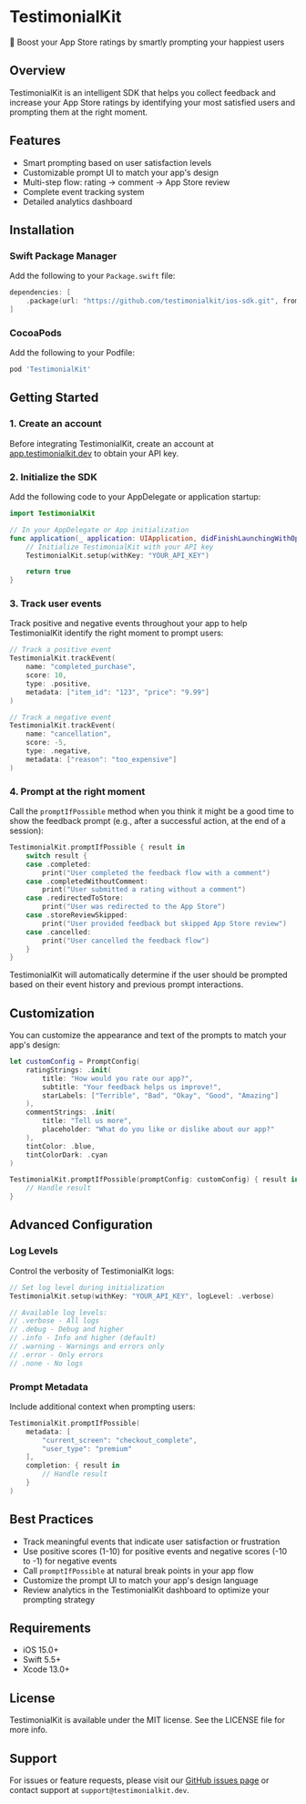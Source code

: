 # TestimonialKit

<aside>
🚀 Boost your App Store ratings by smartly prompting your happiest users

</aside>

## Overview

TestimonialKit is an intelligent SDK that helps you collect feedback and increase your App Store ratings by identifying your most satisfied users and prompting them at the right moment.

## Features

- Smart prompting based on user satisfaction levels
- Customizable prompt UI to match your app's design
- Multi-step flow: rating → comment → App Store review
- Complete event tracking system
- Detailed analytics dashboard

## Installation

### Swift Package Manager

Add the following to your `Package.swift` file:

```swift
dependencies: [
    .package(url: "https://github.com/testimonialkit/ios-sdk.git", from: "1.0.0")
]

```

### CocoaPods

Add the following to your Podfile:

```ruby
pod 'TestimonialKit'

```

## Getting Started

### 1. Create an account

Before integrating TestimonialKit, create an account at [app.testimonialkit.dev](https://app.testimonialkit.dev) to obtain your API key.

### 2. Initialize the SDK

Add the following code to your AppDelegate or application startup:

```swift
import TestimonialKit

// In your AppDelegate or App initialization
func application(_ application: UIApplication, didFinishLaunchingWithOptions launchOptions: [UIApplication.LaunchOptionsKey: Any]?) -> Bool {
    // Initialize TestimonialKit with your API key
    TestimonialKit.setup(withKey: "YOUR_API_KEY")

    return true
}

```

### 3. Track user events

Track positive and negative events throughout your app to help TestimonialKit identify the right moment to prompt users:

```swift
// Track a positive event
TestimonialKit.trackEvent(
    name: "completed_purchase",
    score: 10,
    type: .positive,
    metadata: ["item_id": "123", "price": "9.99"]
)

// Track a negative event
TestimonialKit.trackEvent(
    name: "cancellation",
    score: -5,
    type: .negative,
    metadata: ["reason": "too_expensive"]
)

```

### 4. Prompt at the right moment

Call the `promptIfPossible` method when you think it might be a good time to show the feedback prompt (e.g., after a successful action, at the end of a session):

```swift
TestimonialKit.promptIfPossible { result in
    switch result {
    case .completed:
        print("User completed the feedback flow with a comment")
    case .completedWithoutComment:
        print("User submitted a rating without a comment")
    case .redirectedToStore:
        print("User was redirected to the App Store")
    case .storeReviewSkipped:
        print("User provided feedback but skipped App Store review")
    case .cancelled:
        print("User cancelled the feedback flow")
    }
}

```

TestimonialKit will automatically determine if the user should be prompted based on their event history and previous prompt interactions.

## Customization

You can customize the appearance and text of the prompts to match your app's design:

```swift
let customConfig = PromptConfig(
    ratingStrings: .init(
        title: "How would you rate our app?",
        subtitle: "Your feedback helps us improve!",
        starLabels: ["Terrible", "Bad", "Okay", "Good", "Amazing"]
    ),
    commentStrings: .init(
        title: "Tell us more",
        placeholder: "What do you like or dislike about our app?"
    ),
    tintColor: .blue,
    tintColorDark: .cyan
)

TestimonialKit.promptIfPossible(promptConfig: customConfig) { result in
    // Handle result
}

```

## Advanced Configuration

### Log Levels

Control the verbosity of TestimonialKit logs:

```swift
// Set log level during initialization
TestimonialKit.setup(withKey: "YOUR_API_KEY", logLevel: .verbose)

// Available log levels:
// .verbose - All logs
// .debug - Debug and higher
// .info - Info and higher (default)
// .warning - Warnings and errors only
// .error - Only errors
// .none - No logs

```

### Prompt Metadata

Include additional context when prompting users:

```swift
TestimonialKit.promptIfPossible(
    metadata: [
        "current_screen": "checkout_complete",
        "user_type": "premium"
    ],
    completion: { result in
        // Handle result
    }
)

```

## Best Practices

- Track meaningful events that indicate user satisfaction or frustration
- Use positive scores (1-10) for positive events and negative scores (-10 to -1) for negative events
- Call `promptIfPossible` at natural break points in your app flow
- Customize the prompt UI to match your app's design language
- Review analytics in the TestimonialKit dashboard to optimize your prompting strategy

## Requirements

- iOS 15.0+
- Swift 5.5+
- Xcode 13.0+

## License

TestimonialKit is available under the MIT license. See the LICENSE file for more info.

## Support

For issues or feature requests, please visit our [GitHub issues page](https://github.com/testimonialkit/ios-sdk/issues) or contact support at `support@testimonialkit.dev`.
